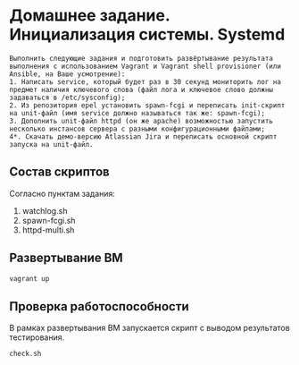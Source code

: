 # Домашнее задание. Инициализация системы. Systemd

```
Выполнить следующие задания и подготовить развёртывание результата выполнения с использованием Vagrant и Vagrant shell provisioner (или Ansible, на Ваше усмотрение):
1. Написать service, который будет раз в 30 секунд мониторить лог на предмет наличия ключевого слова (файл лога и ключевое слово должны задаваться в /etc/sysconfig);
2. Из репозитория epel установить spawn-fcgi и переписать init-скрипт на unit-файл (имя service должно называться так же: spawn-fcgi);
3. Дополнить unit-файл httpd (он же apache) возможностью запустить несколько инстансов сервера с разными конфигурационными файлами;
4*. Скачать демо-версию Atlassian Jira и переписать основной скрипт запуска на unit-файл.
```

## Состав скриптов
Согласно пунктам задания:
1. watchlog.sh
2. spawn-fcgi.sh
3. httpd-multi.sh

## Развертывание ВМ
```bash
vagrant up

```

## Проверка работоспособности
В рамках развертывания ВМ запускается скрипт с выводом результатов тестирования.
```bash
check.sh

```
